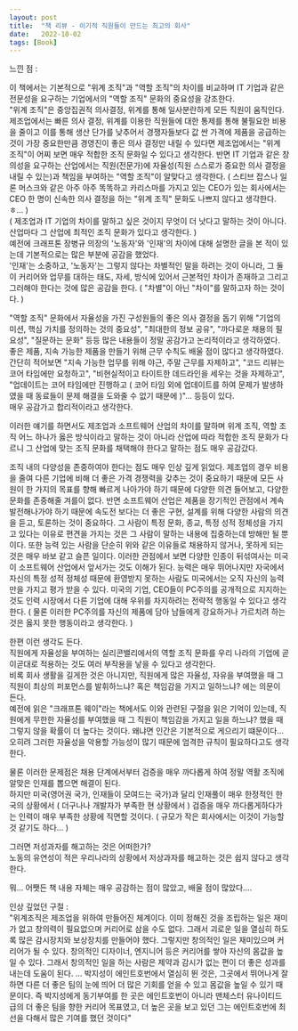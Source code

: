 ```yaml
---
layout: post
title:  "책 리뷰 - 이기적 직원들이 만드는 최고의 회사"
date:   2022-10-02
tags: [Book]
---         
```

                  
느낀 점 :                      
                 
이 책에서는 기본적으로 "위계 조직"과 "역할 조직"의 차이를 비교하며 IT 기업과 같은 전문성을 요구하는 기업에서의 "역할 조직" 문화의 중요성을 강조한다.       
"위계 조직"은 중앙집권적 의사결정, 위계를 통해 일사분란하게 모든 직원이 움직인다. 제조업에서는 빠른 의사 결정, 위계를 이용한 직원들에 대한 통제를 통해 불필요한 비용을 줄이고 이를 통해 생산 단가를 낮추어서 경쟁자들보다 값 싼 가격에 제품을 공급하는 것이 가장 중요한만큼 경영진이 좋은 의사 결정만 내릴 수 있다면 제조업에서는 "위계 조직"이 어찌 보면 매우 적합한 조직 문화일 수 있다고 생각한다.
반면 IT 기업과 같은 창의성을 요구하는 산업에서는 직원(전문가)에 자율성(직원 스스로가 중요한 의사 결정을 내릴 수 있는)과 책임을 부여하는 "역할 조직"이 알맞다고 생각한다. ( 스티브 잡스나 일론 머스크와 같은 아주 아주 똑똑하고 카리스마를 가지고 있는 CEO가 있는 회사에서는 CEO 한 명이 신속한 의사 결정을 하는 "위계 조직" 문화도 나쁘지 않다고 생각한다. ㅎ... )                
( 제조업과 IT 기업의 차이를 말하고 싶은 것이지 무엇이 더 낫다고 말하는 것이 아니다. 산업마다 그 산업에 최적인 조직 문화가 있다고 생각한다. )           
예전에 크래프톤 장병규 의장의 '노동자'와 '인재'의 차이에 대해 설명한 글을 본 적이 있는데 기본적으로는 많은 부분에 공감을 했었다.        
'인재'는 소중하고, '노동자'는 그렇지 않다는 차별적인 말을 하려는 것이 아니라, 그 둘이 커리어와 업무를 대하는 태도, 자세, 방식에 있어서 근본적인 차이가 존재하고 그리고 그러해야 한다는 것에 많은 공감을 한다. ( "차별"이 아닌 "차이"를 말하고자 하는 것이다. )                   
                   
"역할 조직" 문화에서 자율성을 가진 구성원들의 좋은 의사 결정을 돕기 위해 "기업의 미션, 핵심 가치를 정의하는 것의 중요성", "최대한의 정보 공유", "까다로운 채용의 필요성", "질문하는 문화" 등등 많은 내용들이 정말 공감가고 논리적이라고 생각하였다.          
좋은 제품, 지속 가능한 제품을 만들기 위해 근무 수칙도 배울 점이 많다고 생각하였다.        
간단히 적어보면 "지속 가능한 업무를 위해 야근, 주말 근무를 자제하고", "코드 리뷰는 코어 타임에만 요청하고", "비현실적이고 타이트한 데드라인을 세우는 것을 자제하고", "업데이트는 코어 타임에만 진행하고 ( 코어 타임 외에 업데이트를 하여 문제가 발생하였을 때 동료들이 문제 해결을 도와줄 수 없기 때문에 )"... 등등이 있다.          
매우 공감가고 합리적이라고 생각한다.               
        
이러한 얘기를 하면서도 제조업과 소프트웨어 산업의 차이를 말하며 위계 조직, 역할 조직 어느 하나가 옳은 방식이라고 말하는 것이 아니라 산업에 따라 적합한 조직 문화가 다르니 그 산업에 맞는 조직 문화를 채택해야 한다고 말하는 점도 매우 공감갔다.        
         
조직 내의 다양성을 존중하여야 한다는 점도 매우 인상 깊게 읽었다. 제조업의 경우 비용을 줄여 다른 기업에 비해 더 좋은 가격 경쟁력을 갖추는 것이 중요하기 때문에 모든 사원이 한 가지의 목표를 향해 빠르게 나아가야 하기 때문에 다양한 의견 들어보고, 다양한 문화를 존중해줄 겨를이 없다. 반면 소프트웨어 산업은 제품을 장기적인 관점에서 계속 발전해나가야 하기 때문에 속도전 보다는 더 좋은 구현, 설계를 위해 다양한 사람의 의견을 듣고, 토론하는 것이 중요하다. 그 사람이 특정 문화, 종교, 특정 성적 정체성을 가지고 있다는 이유로 편견을 가지는 것은 그 사람이 말하는 내용에 집중하는데 방해만 될 뿐이다. 또한 능력 있는 사람을 단순히 위와 같은 이유들로 채용하지 않거나, 못하게 되는 것은 매우 바보 같고 슬픈 일이다. 이러한 관점에서 보면 다양한 인종이 뒤섞여사는 미국이 소프트웨어 산업에서 앞서가는 것도 이해가 된다. 능력은 매우 뛰어나지만 자국에서 자신의 특정 성적 정체성 때문에 환영받지 못하는 사람도 미국에서는 오직 자신의 능력만을 가지고 평가 받을 수 있다. 미국의 기업, CEO들이 PC주의를 공개적으로 지지하는 것도 인력 시장에서 다른 기업에 대해 우위를 차지하려는 전략적 행동일 수 있다고 생각한다. ( 물론 이러한 PC주의를 자신의 제품에 담아 남들에게 강요하거나 가르치려 하는 것은 옳지 못한 행동이라고 생각한다. )                
                
한편 이런 생각도 든다.      
직원에게 자율성을 부여하는 실리콘밸리에서의 역할 조직 문화를 우리 나라의 기업에 곧이곧대로 적용하는 것도 여러 부작용을 낳을 수 있다고 생각한다.                  
비록 회사 생활을 길게한 것은 아니지만, 직원에게 많은 자율성, 자유을 부여했을 때 그 직원이 최상의 퍼포먼스를 발휘하느냐? 혹은 책임감을 가지고 일하느냐? 에는 의문이 든다.                  
예전에 읽은 "크래프톤 웨이"라는 책에서도 이와 관련된 구절을 읽은 기억이 있는데, 직원에게 무한한 자율성를 부여했을 때 그 직원이 책임감을 가지고 일을 하느냐? 했을 때 그렇지 않을 확률이 더 높다는 것이다. 왜냐면 인간은 기본적으로 게으리기 떄문이다... 오히려 그러한 자율성을 악용할 가능성이 많기 때문에 엄격한 규칙이 필요하다고도 생각한다.               
              
물론 이러한 문제점은 채용 단계에서부터 검증을 매우 까다롭게 하여 정말 역활 조직에 알맞은 인재를 뽑으면 해결이 된다.         
하지만 미국(영어권 국가, 인재들이 모여드는 국가)과 달리 인재풀이 매우 한정적인 한국의 상황에서 ( 더구나나 개발자가 부족한 현 상황에서 ) 검증을 매우 까다롭게하다가는 인력이 매우 부족한 상황에 직면할 것이다. ( 규모가 작은 회사에서는 이것이 가능할 것 같기도 하다... )                  
         
그러면 저성과자를 해고하는 것은 어떠한가?           
노동의 유연성이 적은 우리나라의 상황에서 저상과자를 해고하는 것은 쉽지 않다고 생각한다.             
        
뭐... 어쨋든 책 내용 자체는 매우 공감하는 점이 많았고, 배울 점이 많았다....            
        
               
인상 깊었던 구절 :                 
"위계조직은 제조업을 위하여 만들어진 체계이다. 이미 정해진 것을 조립하는 일은 재미가 없고 창의력이 필요없으며 커리어로 삼을 수도 없다. 그래서 괴로운 일을 열심히 하도록 많은 감시장치와 보상장치를 만들어야 했다. 그렇지만 창의적인 일은 재미있으며 커리어가 될 수 있다. 창의적인 디자이너, 엔지니어 등은 커리어를 쌓아 자신의 몸값을 높일 수 있다. 그래서 창의적인 일을 하는 사람은 제약과 감시가 없는 편이 더 좋은 성과를 내는데 도움이 된다. ... 박지성이 에인트호번에서 열심히 뛴 것은, 그곳에서 뛰어나게 잘하면 다른 더 좋은 팀의 눈에 띄어 더 많은 기회를 얻을 수 있고 몸값을 높일 수 있기 때문이다. 즉 박지성에게 동기부여를 한 곳은 에인트호번이 아니라 맨체스터 유나이티드 급의 더 좋은 팀을 향한 커리어 목표였고, 더 높은 곳을 보고 있던 그는 에인트호번에 최선을 다해서 많은 기여를 했던 것이다"
